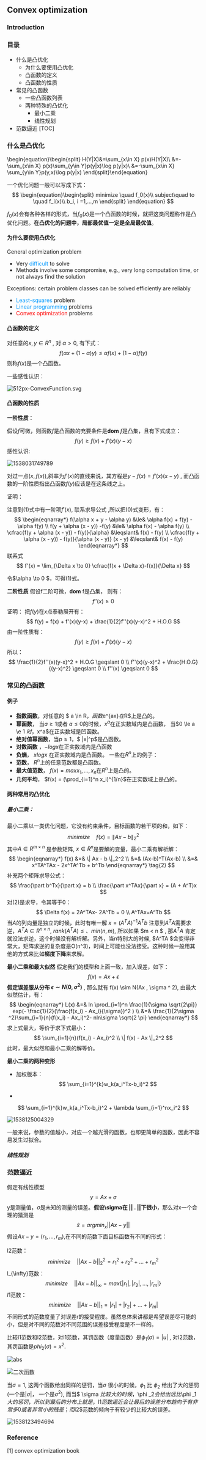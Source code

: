 ## Convex optimization

### Introduction

### 目录

- 什么是凸优化
  - 为什么要使用凸优化
  - 凸函数的定义
  - 凸函数的性质
- 常见的凸函数 
  - 一些凸函数列表
  - 两种特殊的凸优化
    - 最小二乘
    - 线性规划
- 范数逼近
[TOC]


<div STYLE="page-break-after: always;" ></div>


### 什么是凸优化

\begin{equation}\begin{split}
H(Y|X)&=\sum_{x\in X} p(x)H(Y|X)\\
&=-\sum_{x\in X} p(x)\sum_{y\in Y}p(y|x)\log p(y|x)\\
&=-\sum_{x\in X} \sum_{y\in Y}p(y,x)\log p(y|x)
\end{split}\end{equation}


一个优化问题一般可以写成下式：
$$
\begin{equation}\begin{split} 
minimize \quad f_0(x)\\
subject\quad to \quad f_i(x)\\ b_i,  i =1,...,m 
\end{split}
\end{equation}
$$

$f_0(x)$会有各种各样的形式，当$f_0(x)$是一个凸函数的时候，就把这类问题称作是凸优化问题。**在凸优化的问题中，局部最优值一定是全局最优值**。

#### 为什么要使用凸优化
General optimization problem
- Very <font color=#0099ff>difficult </font>to solve
- Methods involve some compromise, e.g., very long computation time, or not always find the solution

Exceptions: certain problem classes can be solved efficiently are reliably
- <font color = #0099ff>Least-squares</font> problem
- <font color = #0099ff>Linear programming</font> problems
- <font color = #ff0000>Convex optimization</font> problems

#### 凸函数的定义

对任意的$x,y \in R^n$ , 对 $\alpha >0$, 有下式：
$$
f(\alpha x+ (1- \alpha )y) \le \alpha f(x) + (1- \alpha)f(y)
\tag{0}
$$
则称$f(x)$是一个凸函数。

一些感性认识：

![512px-ConvexFunction.svg](C:\Users\LEI\Documents\ST\512px-ConvexFunction.svg.png) 

#### 凸函数的性质

**一阶性质**：

假设$f$可微，则函数$f$是凸函数的充要条件是**dom** $f$是凸集，且有下式成立：
$$
f(y) \ge f(x) + f'(x)(y-x)
\tag{1}
$$
感性认识:

![1538031749789](C:\Users\LEI\AppData\Local\Temp\1538031749789.png)

对过一点$(x, f(x))$,斜率为$f'(x)$的直线来说，其方程是$y  - f(x) = f'(x)(x- y)$ , 而凸函数的一阶性质指出凸函数$f(y)$应该是在这条线之上。

证明：

注意到(1)式中有一阶项$f'(x)$, 联系求导公式 ,所以把(0)式变形，有：
$$
\begin{eqnarray*}
f(\alpha x + y - \alpha y) &\le& \alpha f(x) + f(y) -  \alpha f(y)  \\
f(y + \alpha (x - y)) -f(y) &\le& \alpha f(x) - \alpha f(y)  \\
\cfrac{f(y + \alpha (x - y)) - f(y)}{\alpha} &\leqslant& f(x) - f(y)  \\
\cfrac{f(y + \alpha (x - y)) - f(y)}{\alpha (x - y)} (x - y) &\leqslant& f(x) - f(y)
\end{eqnarray*}
$$
联系式
$$
f'(x) = \lim_{\Delta x \to 0} \cfrac{f(x + \Delta x)-f(x)}{\Delta x}
$$

令$\alpha \to 0 $，可得(1)式。

**二阶性质**
假设f二阶可微，**dom** f是凸集， 则有：
$$
f''(x) \geqslant 0
$$
证明：
把$f(y)$在$x$点泰勒展开有：
$$
f(y) = f(x) + f'(x)(y-x) + \frac{1}{2}f''(x)(y-x)^2 + H.O.G
$$
由一阶性质有：
$$
f(y) \geqslant f(x) + f'(x)(y-x)
$$
所以：
$$
\frac{1}{2}f''(x)(y-x)^2 + H.O.G \geqslant 0 \\
f''(x)(y-x)^2 + \frac{H.O.G}{(y-x)^2} \geqslant 0 \\
f''(x) \geqslant 0
$$



### 常见的凸函数
#### 例子
- **指数函数**，对任意的 $ a \in R$，函数$e^{ax}$在$R$上是凸的。
- **幂函数**， 当$a \ge 1$或者 $a \le 0$的时候，$x^a$在正实数域内是凸函数， 当$0 \le a \e 1 $时，$x^a$在正实数域是凹函数。
- **绝对值幂函数**，当$p \ge 1$，$ |x|^p$是凸函数。
- **对数函数** ，$-log x$在正实数域内是凸函数
- **负熵**， $xlogx$ 在正实数域内是凸函数。
  一些在$R^n$上的例子：
- **范数**， $R^n$上的任意范数都是凸函数。
- **最大值范数**， $f(x)=max{x_1, ..., x_n}$在$R^n$上是凸的。
- **几何平均**， $f(x) = (\prod_{i=1}^n x_i)^{1/n}$在正实数域上是凸的。

#### 两种常用的凸优化
##### 最小二乘：
最小二乘以一类优化问题，它没有约束条件，目标函数的若干项的和，如下：
$$
minimize \quad f(x) = \|Ax - b \|_2^2
$$
其中$A \in R^{m \times n}$ 是参数矩阵, $x \in R^n$是要解的变量，最小二乘有解析解：
$$
\begin{eqnarray*}
f(x) &=& \| Ax - b \|_2^2 \\
	 &=& (Ax-b)^T(Ax-b)  \\
	 &=& x^TA^TAx - 2x^TA^Tb + b^Tb
\end{eqnarray*}
\tag{2}
$$
补充两个矩阵求导公式：
$$
\frac{\part b^Tx}{\part x} = b \\
\frac{\part x^TAx}{\part x} = (A + A^T)x
$$
对(2)是求导，令其等于0：
$$
\Delta f(x) = 2A^TAx- 2A^Tb = 0 \\
A^TAx=A^Tb
$$
当$A$的列向量是独立的时候，此时有唯一解 $x = (A^TA)^{-1}A^Tb$
注意到$A^TA$需要求逆，$A^TA \in R^{n \times n }$, $rank(A^TA) \le 、min( n,m )$, 所以如果 $m < n $ , 那$A^TA$ 肯定就没法求逆，这个时候没有解析解。另外，当n特别大的时候, $A^TA $会变得非常大，矩阵求逆的复杂度是O(n^3)，时间上可能也没法接受。这种时候一般用其他的方式来比如**梯度下降**来求解。


**最小二乘和最大似然**
假定我们的模型和上面一致，加入误差，如下：
$$
f(x) = Ax + \epsilon
$$
**假定误差服从分布 $\epsilon \sim N(0, \sigma ^ 2)$** , 那么就有 f(x) \sim N(Ax ,  \sigma ^ 2), 由最大似然估计，有：
$$
\begin{eqnarray*}
L(x) &=& ln \prod_{i=1}^n \frac{1}{\sigma \sqrt{2\pi}} exp(- \frac{1}{2}(\frac{f(x_i) - Ax_i}{\sigma})^2 ) \\
	 &=& \frac{1}{2\sigma ^2}\sum_{i=1}{n}(f(x_i) - Ax_i)^2- nln\sigma \sqrt{2 \pi}
\end{eqnarray*}
$$
求上式最大，等价于求下式最小：
$$
\sum_{i=1}{n}(f(x_i) - Ax_i)^2  \\ 
\| f(x) - Ax \|_2^2
$$
此时，最大似然和最小二乘的解等价。

**最小二乘的两种变形**

- 加权版本：  
  $$
  \sum_{i=1}^{k}w_k(a_i^Tx-b_i)^2
  $$

- 

$$
\sum_{i=1}^{k}w_k(a_i^Tx-b_i)^2 + \lambda \sum_{i=1}^nx_i^2
$$

![1538125004329](C:\Users\LEI\AppData\Local\Temp\1538125004329.png)

一般来说，参数的值越小，对应一个越光滑的函数，也即更简单的函数，因此不容易发生过拟合。

##### 线性规划



### 范数逼近

假定有线性模型 
$$
y =Ax+\sigma
$$
y是测量值，$\sigma$是未知的测量的误差。**假设\sigma在 || . ||下很小**，那么对x一个合理的猜测是
$$
\hat x = argmin_x ||Ax-y||
$$
假设$Ax-y = (r_1, ..., r_m)$,在不同的范数下面目标函数有不同的形式：

l2范数：
$$
minimize \quad ||Ax-b||_2^2 = r_1^2 + r_2^2+ ...+r_m^2
$$
l_{\infty}范数：
$$
minimize \quad || Ax- b||_\infty = max\{ |r_1|, |r_2|, ..., |r_m| \}
$$
$l1$范数：
$$
minimize \quad ||Ax-b||_1 = |r_1|+ |r_2|+ ...+ |r_m|
$$
不同形式的范数度量了对误差r的接受程度。虽然总体来讲都是希望误差尽可能的小，但是对不同的范数对不同范围的误差接受程度是不一样的。

比较l1范数和l2范数，对l1范数，其罚函数（度量函数）是$\phi _1(\sigma)= |u|$ , 对l2范数，其罚函数是$phi _2(\sigma) = x^2$.

![abs](https://upload.wikimedia.org/wikipedia/commons/thumb/6/6b/Absolute_value.svg/350px-Absolute_value.svg.png)

![二次函数](http://www2.edu-ctr.pref.okayama.jp/math/image/10206a.jpg)

当$\sigma = 1$, 这两个函数给出同样的惩罚，当$\sigma$ 很小的时候，$\phi _1$ 比 $\phi _2$ 给出了大的惩罚(一个是$|\sigma |$， 一个是$\sigma ^2$), 而当$ \sigma $比较大的时候，$\phi _2$会给出远比$\phi _1$大的惩罚，所以到最后的分布上就是，$l1$范数逼近会让最后的误差分布趋向于有非常多0或者非常小的残差；而$l2$范数的倾向于有较少的比较大的误差。

![1538123494694](C:\Users\LEI\AppData\Local\Temp\1538123494694.png)

### Reference

[1] convex optimization book
